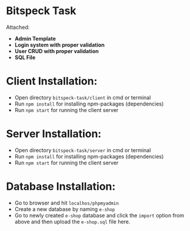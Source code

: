 # Bitspeck Task
Attached: 
 - **Admin Template**
 - **Login system with proper validation**
 - **User CRUD with proper validation**
 - **SQL File**


# Client Installation:

 - Open directory `bitspeck-task/client` in cmd or terminal
 - Run `npm install` for installing npm-packages (dependencies)
 - Run `npm start` for running the client server


# Server Installation:

 - Open directory `bitspeck-task/server` in cmd or terminal
 - Run `npm install` for installing npm-packages (dependencies)
 - Run `npm start` for running the client server


# Database Installation:

 - Go to browser and hit `localhos/phpmyadmin` 
 - Create a new database by naming `e-shop`
 - Go to newly created `e-shop` database and click the `import` option from above and then upload the `e-shop.sql` file here.